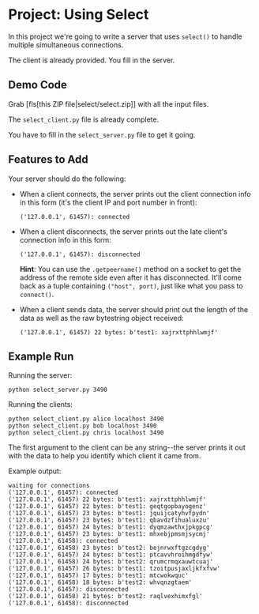 # Project: Using Select

In this project we're going to write a server that uses `select()` to
handle multiple simultaneous connections.

The client is already provided. You fill in the server.

## Demo Code

Grab [fls[this ZIP file|select/select.zip]] with all the input files.

The `select_client.py` file is already complete.

You have to fill in the `select_server.py` file to get it going.

## Features to Add

Your server should do the following:

* When a client connects, the server prints out the client connection
  info in this form (it's the client IP and port number in front):

  ``` {.default}
  ('127.0.0.1', 61457): connected
  ```

* When a client disconnects, the server prints out the late client's
  connection info in this form:

  ``` {.default}
  ('127.0.0.1', 61457): disconnected
  ```

  **Hint**: You can use the `.getpeername()` method on a socket to get
  the address of the remote side even after it has disconnected. It'll
  come back as a tuple containing `("host", port)`, just like what you
  pass to `connect()`.

* When a client sends data, the server should print out the length of
  the data as well as the raw bytestring object received:

  ``` {.default}
  ('127.0.0.1', 61457) 22 bytes: b'test1: xajrxttphhlwmjf'
  ```

## Example Run

Running the server:

``` {.sh}
python select_server.py 3490
```

Running the clients:

``` {.sh}
python select_client.py alice localhost 3490
python select_client.py bob localhost 3490
python select_client.py chris localhost 3490
```

The first argument to the client can be any string--the server prints it
out with the data to help you identify which client it came from.

Example output:

``` {.default}
waiting for connections
('127.0.0.1', 61457): connected
('127.0.0.1', 61457) 22 bytes: b'test1: xajrxttphhlwmjf'
('127.0.0.1', 61457) 22 bytes: b'test1: geqtgopbayogenz'
('127.0.0.1', 61457) 23 bytes: b'test1: jquijcatyhvfpydn'
('127.0.0.1', 61457) 23 bytes: b'test1: qbavdzfihualuxzu'
('127.0.0.1', 61457) 24 bytes: b'test1: dyqmzawthxjpkgpcg'
('127.0.0.1', 61457) 23 bytes: b'test1: mhxebjpmsmjsycmj'
('127.0.0.1', 61458): connected
('127.0.0.1', 61458) 23 bytes: b'test2: bejnrwxftgzcgdyg'
('127.0.0.1', 61457) 24 bytes: b'test1: ptcavvhroihmgdfyw'
('127.0.0.1', 61458) 24 bytes: b'test2: qrumcrmqxauwtcuaj'
('127.0.0.1', 61457) 26 bytes: b'test1: tzoitpusjaxljkfxfvw'
('127.0.0.1', 61457) 17 bytes: b'test1: mtcwokwquc'
('127.0.0.1', 61458) 18 bytes: b'test2: whvqnzgtaem'
('127.0.0.1', 61457): disconnected
('127.0.0.1', 61458) 21 bytes: b'test2: raqlvexhimxfgl'
('127.0.0.1', 61458): disconnected
```

<!-- Rubric:

5
Server prints proper client connection message

5
Server prints proper client disconnection message

5
Server prints proper client data received message

5
Server uses select() to wait for incoming connections

5
Server uses select() to wait for incoming client data

-->
